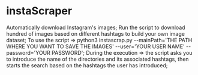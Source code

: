 # instaScraper
Automatically download Instagram's images;
Run the script to download hundred of images based on different hashtags to build your own image dataset;
To use the script => python3 instascrap.py --mainPath='THE PATH WHERE YOU WANT TO SAVE THE IMAGES' --user='YOUR USER NAME' --password='YOUR PASSWORD';
During the execution => the script asks you to introduce the name of the directories and its associated hashtags, then starts the search based on the hashtags the user has introduced;


